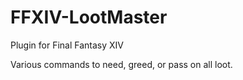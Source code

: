# FFXIV-LootMaster

Plugin for Final Fantasy XIV

Various commands to need, greed, or pass on all loot.
